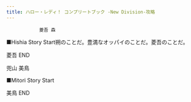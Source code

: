 ```yaml
---
title: ハロー・レディ！ コンプリートブック -New Division-攻略
---
```


                菱吾 森

■Hishia Story Start朔のことだ。豊満なオッパイのことだ。菱吾のことだ。

菱吾 END

兜山 美鳥

■Mitori Story Start

美鳥 END
              
